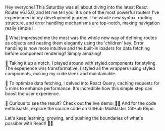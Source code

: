Hey everyone! This Saturday was all about diving into the latest React Router v6.15.0, and let me tell you, it's one of the most powerful routers I've experienced in my development journey. The whole new syntax, routing structure, and error handling mechanisms are top-notch, making navigation really simple !

🧩 What impressed me the most was the whole new way of defining routes as objects and nesting them elegantly using the 'children' key. Error handling is now more intuitive and the built-in loaders for data fetching before component rendering? Simply amazing!

💅 Taking it up a notch, I played around with styled components for styling. The experience was transformative; I styled all the wrappers using styled components, making my code sleek and maintainable.

🚀 To optimize data fetching, I delved into React Query, caching requests for 5 mins to enhance performance. It's incredible how this simple step can boost the user experience.

🌟 Curious to see the result? Check out the live demo:
👨‍💻 And for the code enthusiasts, explore the source code on GitHub: MixMaster GitHub Repo

Let's keep learning, growing, and pushing the boundaries of what's possible with React! 🌈✨